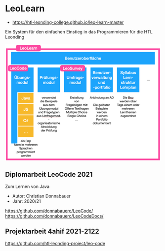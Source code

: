 # LeoLearn


* https://htl-leonding-college.github.io/leo-learn-master

Ein System für den einfachen Einstieg in das Programmieren für die HTL Leonding 

![Systemarchitektur](./asciidocs/images/Systemarchitektur-grob.png)


## Diplomarbeit LeoCode 2021

Zum Lernen von Java

* Autor: Christian Donnabauer
* Jahr: 2020/21

<https://github.com/donnabauerc/LeoCode/>
<https://github.com/donnabauerc/LeoCodeDocs/>

## Projektarbeit 4ahif 2021-2122

<https://github.com/htl-leonding-project/leo-code>
